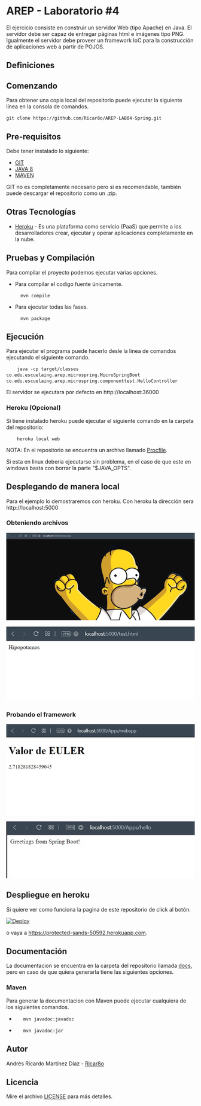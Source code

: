 # AREP - Laboratorio #4
El ejercicio consiste en construir un servidor Web (tipo Apache) en Java. El servidor debe ser capaz de entregar páginas html e imágenes tipo PNG. Igualmente el servidor debe proveer un framework IoC para la construcción de aplicaciones web a partir de POJOS. 


## Definiciones



## Comenzando 
Para obtener una copia local del repositorio puede ejecutar la siguiente línea en la consola de comandos.
    
    git clone https://github.com/Ricar8o/AREP-LAB04-Spring.git

## Pre-requisitos

Debe tener instalado lo siguiente:

* [GIT](https://git-scm.com/book/es/v2/Inicio---Sobre-el-Control-de-Versiones-Instalación-de-Git)
* [JAVA 8](https://www.java.com/es/download/)
* [MAVEN](https://maven.apache.org)

GIT no es completamente necesario pero si es recomendable, también puede descargar el repositorio como un .zip.

## Otras Tecnologías
* [Heroku](www.heroku.com) - Es una plataforma como servicio (PaaS) que permite a los desarrolladores crear, ejecutar y operar aplicaciones completamente en la nube.

## Pruebas y Compilación

Para compilar el proyecto podemos ejecutar varias opciones. 

* Para compilar el codigo fuente únicamente.

        mvn compile

* Para ejecutar todas las fases.

        mvn package

## Ejecución
Para ejecutar el programa puede hacerlo desle la linea de comandos ejecutando el siguiente comando.

        java -cp target/classes co.edu.escuelaing.arep.microspring.MicroSpringBoot co.edu.escuelaing.arep.microspring.componenttest.HelloController

El servidor se ejecutara por defecto en http://localhost:36000

### Heroku (Opcional)
Si tiene instalado heroku puede ejecutar el siguiente comando en la carpeta del repositorio:

        heroku local web

NOTA: 
En el repositorio se encuentra un archivo llamado [Procfile](/Procfile).

Si esta en linux deberia ejecutarse sin problema, en el caso de que este en windows basta con borrar la parte "$JAVA_OPTS".
 
## Desplegando de manera local

Para el ejemplo lo demostraremos con heroku.
Con heroku la dirección sera http://localhost:5000


### Obteniendo archivos
![Prueba1](img/prueba1.jpg)

![Prueba2](img/prueba2.jpg)

### Probando el framework

![Prueba3](img/prueba3.jpg)

![Prueba4](img/prueba4.jpg)



## Despliegue en heroku 
Si quiere ver como funciona la pagina de este repositorio de click al botón.

[![Deploy](https://www.herokucdn.com/deploy/button.svg)](https://protected-sands-50592.herokuapp.com)

o vaya a https://protected-sands-50592.herokuapp.com.


## Documentación

La documentacion se encuentra en la carpeta del repositorio llamada [docs](docs), pero en caso de que quiera generarla tiene las siguientes opciones.

### Maven
Para generar la documentacion con Maven puede ejecutar cualquiera de los siguientes comandos.

*        mvn javadoc:javadoc
*        mvn javadoc:jar

## Autor 

Andrés Ricardo Martínez Díaz - [Ricar8o](https://github.com/Ricar8o)

## Licencia
Mire el archivo [LICENSE](LICENSE) para más detalles.
